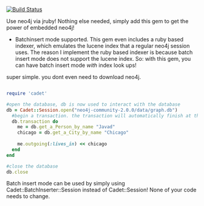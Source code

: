 [![Build Status](https://travis-ci.org/karabijavad/cadet.png?branch=master)](https://travis-ci.org/karabijavad/cadet)

Use neo4j via jruby! Nothing else needed, simply add this gem to get the power of embedded neo4j!

* Batchinsert mode supported. This gem even includes a ruby based indexer, which emulates the lucene index that a regular neo4j session uses. The reason I implement the ruby based indexer is because batch insert mode does not support the lucene index. So: with this gem, you can have batch insert mode _with_ index look ups!


super simple. you dont even need to download neo4j.


```ruby

require 'cadet'

#open the database, db is now used to interact with the database
db = Cadet::Session.open("neo4j-community-2.0.0/data/graph.db")
  #begin a transaction. the transaction will automatically finish at the end of the provided block
  db.transaction do
    me = db.get_a_Person_by_name "Javad"
    chicago = db.get_a_City_by_name "Chicago"
    
    me.outgoing(:lives_in) << chicago
  end
end

#close the database
db.close

```

Batch insert mode can be used by simply using Cadet::BatchInserter::Session instead of Cadet::Session!
None of your code needs to change.
